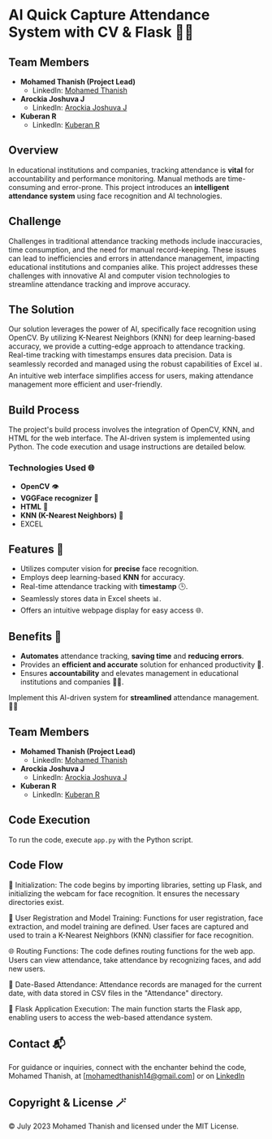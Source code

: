 # AI Quick Capture Attendance System with CV & Flask 🚀📸

## Team Members
- **Mohamed Thanish (Project Lead)**
  - LinkedIn: [Mohamed Thanish](https://www.linkedin.com/in/mohamed-thanish-m-b82053218/)
- **Arockia Joshuva J**
  - LinkedIn: [Arockia Joshuva J](https://www.linkedin.com/in/arockia-joshuva-j/)
- **Kuberan R**
  - LinkedIn: [Kuberan R](https://www.linkedin.com/in/kuberan-r-58101b235/)

## Overview
In educational institutions and companies, tracking attendance is **vital** for accountability and performance monitoring. Manual methods are time-consuming and error-prone. This project introduces an **intelligent attendance system** using face recognition and AI technologies.

## Challenge
Challenges in traditional attendance tracking methods include inaccuracies, time consumption, and the need for manual record-keeping. These issues can lead to inefficiencies and errors in attendance management, impacting educational institutions and companies alike. This project addresses these challenges with innovative AI and computer vision technologies to streamline attendance tracking and improve accuracy.

## The Solution
Our solution leverages the power of AI, specifically face recognition using OpenCV. By utilizing K-Nearest Neighbors (KNN) for deep learning-based accuracy, we provide a cutting-edge approach to attendance tracking. Real-time tracking with timestamps ensures data precision. Data is seamlessly recorded and managed using the robust capabilities of Excel 📊. An intuitive web interface simplifies access for users, making attendance management more efficient and user-friendly.

## Build Process
The project's build process involves the integration of OpenCV, KNN, and HTML for the web interface. The AI-driven system is implemented using Python. The code execution and usage instructions are detailed below.

### Technologies Used 🌐
- **OpenCV** 👁️
- **VGGFace recognizer** 🧠
- **HTML** 📝
- **KNN (K-Nearest Neighbors)** 🧾
- EXCEL

## Features 🎯
- Utilizes computer vision for **precise** face recognition.
- Employs deep learning-based **KNN** for accuracy.
- Real-time attendance tracking with **timestamp** 🕒.
- Seamlessly stores data in Excel sheets 📊.
- Offers an intuitive webpage display for easy access 🌐.

## Benefits 🌟
- **Automates** attendance tracking, **saving time** and **reducing errors**.
- Provides an **efficient and accurate** solution for enhanced productivity 💼.
- Ensures **accountability** and elevates management in educational institutions and companies 🏫👥.

Implement this AI-driven system for **streamlined** attendance management. 📅🚀

## Team Members
- **Mohamed Thanish (Project Lead)**
  - LinkedIn: [Mohamed Thanish](https://www.linkedin.com/in/mohamed-thanish-m-b82053218/)
- **Arockia Joshuva J**
  - LinkedIn: [Arockia Joshuva J](https://www.linkedin.com/in/arockia-joshuva-j/)
- **Kuberan R**
  - LinkedIn: [Kuberan R](https://www.linkedin.com/in/kuberan-r-58101b235/)


## Code Execution
To run the code, execute `app.py` with the Python script.

## Code Flow
🚀 Initialization: The code begins by importing libraries, setting up Flask, and initializing the webcam for face recognition. It ensures the necessary directories exist.

👤 User Registration and Model Training: Functions for user registration, face extraction, and model training are defined. User faces are captured and used to train a K-Nearest Neighbors (KNN) classifier for face recognition.

🌐 Routing Functions: The code defines routing functions for the web app. Users can view attendance, take attendance by recognizing faces, and add new users.

📅 Date-Based Attendance: Attendance records are managed for the current date, with data stored in CSV files in the "Attendance" directory.

🚀 Flask Application Execution: The main function starts the Flask app, enabling users to access the web-based attendance system.

## Contact 📬
For guidance or inquiries, connect with the enchanter behind the code, Mohamed Thanish, at [mohamedthanish14@gmail.com] or on [LinkedIn](https://www.linkedin.com/in/mohamed-thanish-m-b82053218/)

## Copyright & License 🪄
© July 2023 Mohamed Thanish and licensed under the MIT License.
